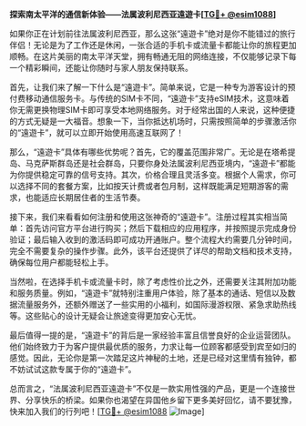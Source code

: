 **探索南太平洋的通信新体验——法属波利尼西亚遠遊卡[[TG💪+ @esim1088](https://t.me/s/esim1088)]**

如果你正在计划前往法属波利尼西亚，那么这张“遠遊卡”绝对是你不能错过的旅行伴侣！无论是为了工作还是休闲，一张合适的手机卡或流量卡都能让你的旅程更加顺畅。在这片美丽的南太平洋天堂，拥有畅通无阻的网络连接，不仅能够记录下每一个精彩瞬间，还能让你随时与家人朋友保持联系。

首先，让我们来了解一下什么是“遠遊卡”。简单来说，它是一种专为游客设计的预付费移动通信服务卡。与传统的SIM卡不同，“遠遊卡”支持eSIM技术，这意味着你无需更换物理SIM卡即可享受本地网络服务。对于经常出国的人来说，这种便捷的方式无疑是一大福音。想象一下，当你抵达机场时，只需按照简单的步骤激活你的“遠遊卡”，就可以立即开始使用高速互联网了！

那么，“遠遊卡”具体有哪些优势呢？首先，它的覆盖范围非常广。无论是在塔希提岛、马克萨斯群岛还是社会群岛，只要你身处法属波利尼西亚境内，“遠遊卡”都能为你提供稳定可靠的信号支持。其次，价格合理且灵活多变。根据个人需求，你可以选择不同的套餐方案，比如按天计费或者包月制，这样既能满足短期游客的需求，也能适应长期居住者的生活节奏。

接下来，我们来看看如何注册和使用这张神奇的“遠遊卡”。注册过程其实相当简单：首先访问官方平台进行购买；然后下载相应的应用程序，并按照提示完成身份验证；最后输入收到的激活码即可成功开通账户。整个流程大约需要几分钟时间，完全不需要复杂的操作步骤。此外，该平台还提供了详尽的帮助文档和技术支持，确保每位用户都能轻松上手。

当然啦，在选择手机卡或流量卡时，除了考虑性价比之外，还需要关注其附加功能和服务质量。例如，“遠遊卡”就特别注重用户体验，除了基本的通话、短信以及数据流量服务外，还额外赠送了一些实用的小福利，如国际漫游权限、紧急求助热线等。这些贴心的设计无疑会让旅途变得更加安心无忧。

最后值得一提的是，“遠遊卡”的背后是一家经验丰富且信誉良好的企业运营团队。他们始终致力于为客户提供最优质的服务，力求让每一位顾客都感受到宾至如归的感觉。因此，无论你是第一次踏足这片神秘的土地，还是已经对这里情有独钟，都不妨试试这款专属于你的“遠遊卡”。

总而言之，“法属波利尼西亚遠遊卡”不仅是一款实用性强的产品，更是一个连接世界、分享快乐的桥梁。如果你也渴望在异国他乡留下更多美好回忆，请不要犹豫，快来加入我们的行列吧！[[TG💪+ @esim1088](https://t.me/s/esim1088) ![Image](https://i.postimg.cc/4NQfJmqS/Snipaste-2025-05-13-00-14-12.png)]